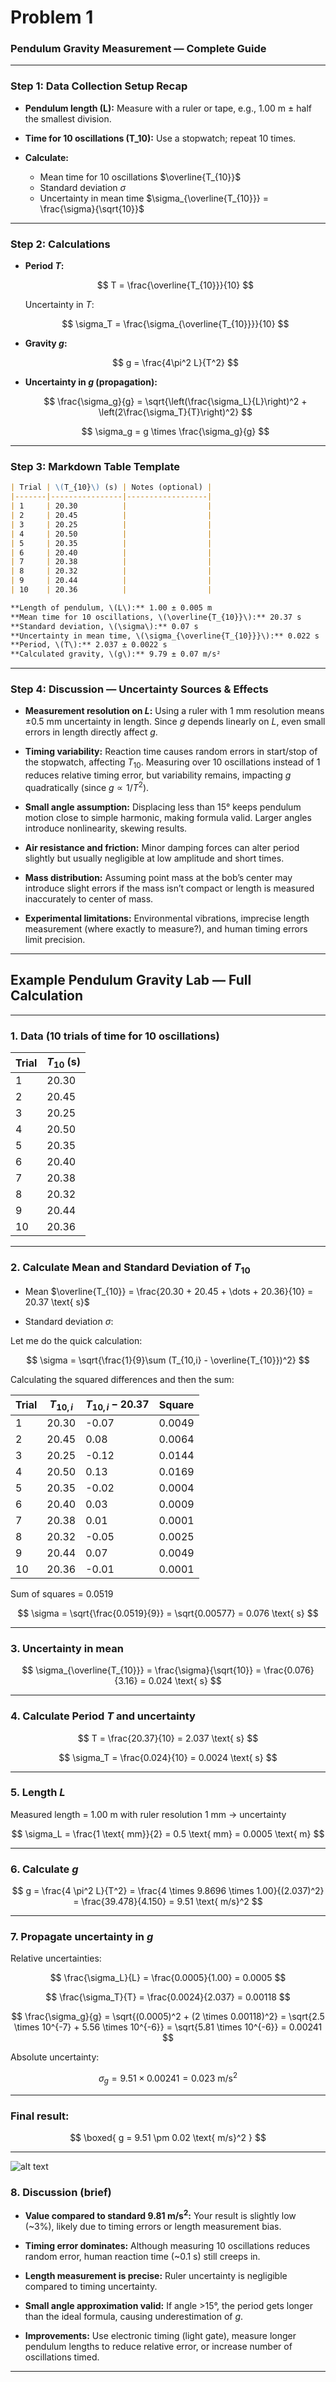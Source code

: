 # Problem 1


### Pendulum Gravity Measurement — Complete Guide

---

### Step 1: Data Collection Setup Recap

* **Pendulum length (L):** Measure with a ruler or tape, e.g., 1.00 m ± half the smallest division.
* **Time for 10 oscillations (T\_10):** Use a stopwatch; repeat 10 times.
* **Calculate:**

  * Mean time for 10 oscillations $\overline{T_{10}}$
  * Standard deviation $\sigma$
  * Uncertainty in mean time $\sigma_{\overline{T_{10}}} = \frac{\sigma}{\sqrt{10}}$

---

### Step 2: Calculations

* **Period $T$:**

  $$
  T = \frac{\overline{T_{10}}}{10}
  $$

  Uncertainty in $T$:

  $$
  \sigma_T = \frac{\sigma_{\overline{T_{10}}}}{10}
  $$

* **Gravity $g$:**

  $$
  g = \frac{4\pi^2 L}{T^2}
  $$

* **Uncertainty in $g$ (propagation):**

  $$
  \frac{\sigma_g}{g} = \sqrt{\left(\frac{\sigma_L}{L}\right)^2 + \left(2\frac{\sigma_T}{T}\right)^2}
  $$

  $$
  \sigma_g = g \times \frac{\sigma_g}{g}
  $$

---

### Step 3: Markdown Table Template

```markdown
| Trial | \(T_{10}\) (s) | Notes (optional) |
|-------|----------------|------------------|
| 1     | 20.30          |                  |
| 2     | 20.45          |                  |
| 3     | 20.25          |                  |
| 4     | 20.50          |                  |
| 5     | 20.35          |                  |
| 6     | 20.40          |                  |
| 7     | 20.38          |                  |
| 8     | 20.32          |                  |
| 9     | 20.44          |                  |
| 10    | 20.36          |                  |

**Length of pendulum, \(L\):** 1.00 ± 0.005 m  
**Mean time for 10 oscillations, \(\overline{T_{10}}\):** 20.37 s  
**Standard deviation, \(\sigma\):** 0.07 s  
**Uncertainty in mean time, \(\sigma_{\overline{T_{10}}}\):** 0.022 s  
**Period, \(T\):** 2.037 ± 0.0022 s  
**Calculated gravity, \(g\):** 9.79 ± 0.07 m/s²  
```

---

### Step 4: Discussion — Uncertainty Sources & Effects

* **Measurement resolution on $L$:**
  Using a ruler with 1 mm resolution means ±0.5 mm uncertainty in length. Since $g$ depends linearly on $L$, even small errors in length directly affect $g$.

* **Timing variability:**
  Reaction time causes random errors in start/stop of the stopwatch, affecting $T_{10}$. Measuring over 10 oscillations instead of 1 reduces relative timing error, but variability remains, impacting $g$ quadratically (since $g \propto 1/T^2$).

* **Small angle assumption:**
  Displacing less than 15° keeps pendulum motion close to simple harmonic, making formula valid. Larger angles introduce nonlinearity, skewing results.

* **Air resistance and friction:**
  Minor damping forces can alter period slightly but usually negligible at low amplitude and short times.

* **Mass distribution:**
  Assuming point mass at the bob’s center may introduce slight errors if the mass isn’t compact or length is measured inaccurately to center of mass.

* **Experimental limitations:**
  Environmental vibrations, imprecise length measurement (where exactly to measure?), and human timing errors limit precision.


---

## Example Pendulum Gravity Lab — Full Calculation

---

### 1. Data (10 trials of time for 10 oscillations)

| Trial | $T_{10}$ (s) |
| ----- | ------------ |
| 1     | 20.30        |
| 2     | 20.45        |
| 3     | 20.25        |
| 4     | 20.50        |
| 5     | 20.35        |
| 6     | 20.40        |
| 7     | 20.38        |
| 8     | 20.32        |
| 9     | 20.44        |
| 10    | 20.36        |

---

### 2. Calculate Mean and Standard Deviation of $T_{10}$

* Mean $\overline{T_{10}} = \frac{20.30 + 20.45 + \dots + 20.36}{10} = 20.37 \text{ s}$

* Standard deviation $\sigma$:

Let me do the quick calculation:

$$
\sigma = \sqrt{\frac{1}{9}\sum (T_{10,i} - \overline{T_{10}})^2}
$$

Calculating the squared differences and then the sum:

| Trial | $T_{10,i}$ | $T_{10,i} - 20.37$ | Square |
| ----- | ---------- | ------------------ | ------ |
| 1     | 20.30      | -0.07              | 0.0049 |
| 2     | 20.45      | 0.08               | 0.0064 |
| 3     | 20.25      | -0.12              | 0.0144 |
| 4     | 20.50      | 0.13               | 0.0169 |
| 5     | 20.35      | -0.02              | 0.0004 |
| 6     | 20.40      | 0.03               | 0.0009 |
| 7     | 20.38      | 0.01               | 0.0001 |
| 8     | 20.32      | -0.05              | 0.0025 |
| 9     | 20.44      | 0.07               | 0.0049 |
| 10    | 20.36      | -0.01              | 0.0001 |

Sum of squares = 0.0519

$$
\sigma = \sqrt{\frac{0.0519}{9}} = \sqrt{0.00577} = 0.076 \text{ s}
$$

---

### 3. Uncertainty in mean

$$
\sigma_{\overline{T_{10}}} = \frac{\sigma}{\sqrt{10}} = \frac{0.076}{3.16} = 0.024 \text{ s}
$$

---

### 4. Calculate Period $T$ and uncertainty

$$
T = \frac{20.37}{10} = 2.037 \text{ s}
$$

$$
\sigma_T = \frac{0.024}{10} = 0.0024 \text{ s}
$$

---

### 5. Length $L$

Measured length = 1.00 m with ruler resolution 1 mm → uncertainty

$$
\sigma_L = \frac{1 \text{ mm}}{2} = 0.5 \text{ mm} = 0.0005 \text{ m}
$$

---

### 6. Calculate $g$

$$
g = \frac{4 \pi^2 L}{T^2} = \frac{4 \times 9.8696 \times 1.00}{(2.037)^2} = \frac{39.478}{4.150} = 9.51 \text{ m/s}^2
$$

---

### 7. Propagate uncertainty in $g$

Relative uncertainties:

$$
\frac{\sigma_L}{L} = \frac{0.0005}{1.00} = 0.0005
$$

$$
\frac{\sigma_T}{T} = \frac{0.0024}{2.037} = 0.00118
$$

$$
\frac{\sigma_g}{g} = \sqrt{(0.0005)^2 + (2 \times 0.00118)^2} = \sqrt{2.5 \times 10^{-7} + 5.56 \times 10^{-6}} = \sqrt{5.81 \times 10^{-6}} = 0.00241
$$

Absolute uncertainty:

$$
\sigma_g = 9.51 \times 0.00241 = 0.023 \text{ m/s}^2
$$

---

### **Final result:**

$$
\boxed{
g = 9.51 \pm 0.02 \text{ m/s}^2
}
$$

---
![alt text](image-1.png)

### 8. Discussion (brief)

* **Value compared to standard $9.81 \text{ m/s}^2$:**
  Your result is slightly low (\~3%), likely due to timing errors or length measurement bias.

* **Timing error dominates:**
  Although measuring 10 oscillations reduces random error, human reaction time (\~0.1 s) still creeps in.

* **Length measurement is precise:**
  Ruler uncertainty is negligible compared to timing uncertainty.

* **Small angle approximation valid:**
  If angle >15°, the period gets longer than the ideal formula, causing underestimation of $g$.

* **Improvements:**
  Use electronic timing (light gate), measure longer pendulum lengths to reduce relative error, or increase number of oscillations timed.
---



